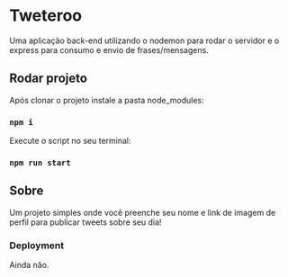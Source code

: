 # Tweteroo

Uma aplicação back-end utilizando o nodemon para rodar o servidor e o express para consumo e envio de frases/mensagens.


## Rodar projeto

Após clonar o projeto instale a pasta node_modules:

### `npm i`

Execute o script no seu terminal:

### `npm run start`


## Sobre

Um projeto simples onde você preenche seu nome e link de imagem de perfil para publicar tweets sobre seu dia!


### Deployment

Ainda não.
